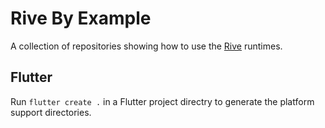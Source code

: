 # Rive By Example

A collection of repositories showing how to use the [Rive](http://beta.rive.app) runtimes.

## Flutter

Run ```flutter create .``` in a Flutter project directry to generate the platform support directories.

